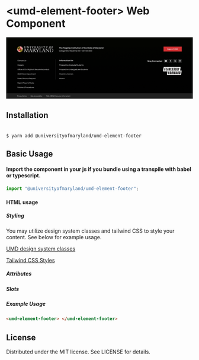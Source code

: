 # &lt;umd-element-footer&gt; Web Component

!['Footer Example'](examples/footer.png)

## Installation

```

$ yarn add @universityofmaryland/umd-element-footer

```

## Basic Usage

#### Import the component in your js if you bundle using a transpile with babel or typescript.

```js
import "@universityofmaryland/umd-element-footer";
```

#### HTML usage

##### Styling

You may utilize design system classes and tailwind CSS to style your content. See below for example usage.

[UMD design system classes](https://designsystem.umd.edu/)

[Tailwind CSS Styles](https://tailwindcss.com/docs)

##### Attributes

##### Slots

##### Example Usage

```html
<umd-element-footer> </umd-element-footer>
```

## License

Distributed under the MIT license. See LICENSE for details.
